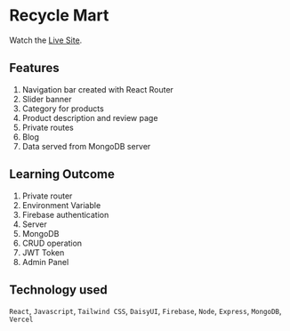 # Recycle Mart

<!-- 📌📌 update the live site link  -->

Watch the [Live Site](https://ielts-mentor-9c05a.web.app/).

## Features

1. Navigation bar created with React Router
2. Slider banner
3. Category for products
4. Product description and review page
5. Private routes
6. Blog
7. Data served from MongoDB server

## Learning Outcome

1. Private router
2. Environment Variable
3. Firebase authentication
4. Server
5. MongoDB
6. CRUD operation
7. JWT Token
8. Admin Panel

## Technology used

`React`, `Javascript`, `Tailwind CSS`, `DaisyUI`, `Firebase`, `Node`, `Express`, `MongoDB`, `Vercel`
